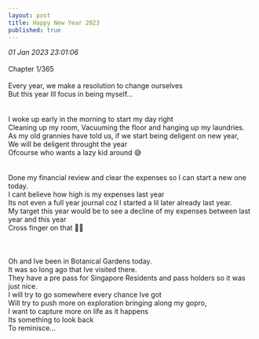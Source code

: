 ```yaml
---
layout: post
title: Happy New Year 2023
published: true
---
```

_01 Jan 2023 23:01:06_
<br>
<br>
Chapter 1/365
<br>
<br>
Every year, we make a resolution to change ourselves
<br>
But this year Ill focus in being myself...
<br>
<br>
<br>
I woke up early in the morning to start my day right
<br>
Cleaning up my room, Vacuuming the floor and hanging up my laundries.
<br>
As my old grannies have told us, if we start being deligent on new year,
<br>
We will be deligent throught the year 
<br>
Ofcourse who wants a lazy kid around 😅
<br>
<br>
<br>
Done my financial review and clear the expenses so I can start a new one today.
<br>
I cant believe how high is my expenses last year
<br>
Its not even a full year journal coz I started a lil later already last year.
<br>
My target this year would be to see a decline of my expenses between last year and this year
<br>
Cross finger on that 🤞🏼
<br>
<br>
<br>
<br>
Oh and Ive been in Botanical Gardens today.
<br>
It was so long ago that Ive visited there. 
<br>
They have a pre pass for Singapore Residents and pass holders so it was just nice.
<br>
I will try to go somewhere every chance Ive got
<br>
Will try to push more on exploration bringing along my gopro,
<br>
I want to capture more on life as it happens
<br>
Its something to look back
<br>
To reminisce...




